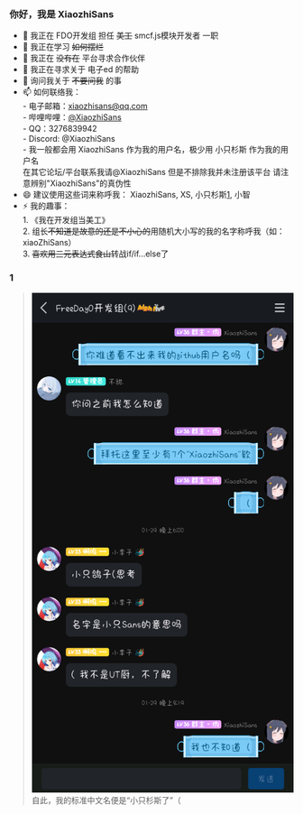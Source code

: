 ### 你好，我是 XiaozhiSans
+ 🔭 我正在 FDO开发组 担任 ~~美工~~ smcf.js模块开发者 一职
+ 🌱 我正在学习 ~~如何摆烂~~
+ 👯 我正在 ~~没有在~~ 平台寻求合作伙伴
+ 🤔 我正在寻求关于 电子ed 的帮助
+ 💬 询问我关于 ~~不要问我~~ 的事
+ 📫 如何联络我：  
  				- 电子邮箱：[xiaozhisans@qq.com](mailto://xiaozhisans@qq.com)  
 				- 哔哩哔哩：[@XiaozhiSans](https://space.bilibili.com/1988506301)  
  				- QQ：3276839942  
  				- Discord: @XiaozhiSans  
  				- 我一般都会用 XiaozhiSans 作为我的用户名，极少用 小只杉斯 作为我的用户名  
 				  在其它论坛/平台联系我请@XiaozhiSans 但是不排除我并未注册该平台 请注意辨别"XiaozhiSans"的真伪性  
+ 😄 建议使用这些词来称呼我： XiaozhiSans, XS, 小只杉斯[1](#1), 小智
+ ⚡ 我的趣事：  
  				1. 《我在开发组当美工》  
 				2. 组长~~不知道是故意的还是不小心的~~用随机大小写的我的名字称呼我（如：xiaoZhiSans）  
  				3. ~~喜欢用三元表达式食山~~转战if/if...else了  
  
### 1
> <img alt="聊天记录截图" src="img/Image_1711975812823.png" height="40%">
> 自此，我的标准中文名便是“小只杉斯了”（  
  
